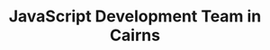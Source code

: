 ---
title: JavaScript Development Team in Cairns
permalink: /landings/locations/cairns/developer/javascript
technology: JavaScript
location: Cairns
---